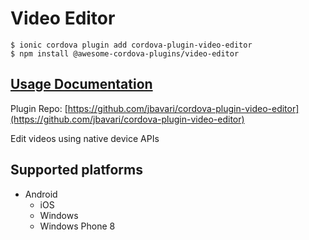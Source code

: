 # Video Editor

```text
$ ionic cordova plugin add cordova-plugin-video-editor
$ npm install @awesome-cordova-plugins/video-editor
```

## [Usage Documentation](https://danielsogl.gitbook.io/awesome-cordova-plugins/plugins/video-editor/)

Plugin Repo: [https://github.com/jbavari/cordova-plugin-video-editor](https://github.com/jbavari/cordova-plugin-video-editor)

Edit videos using native device APIs

## Supported platforms

* Android
  * iOS
  * Windows
  * Windows Phone 8

